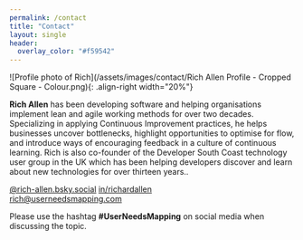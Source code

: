 ```yaml
---
permalink: /contact
title: "Contact"
layout: single
header: 
  overlay_color: "#f59542"
---
```


![Profile photo of Rich](/assets/images/contact/Rich Allen Profile - Cropped Square - Colour.png){: .align-right width="20%"}

**Rich Allen** has been developing software and helping organisations implement lean and agile working methods for over two decades. Specializing in applying Continuous Improvement practices, he helps businesses uncover bottlenecks, highlight opportunities to optimise for flow, and introduce ways of encouraging feedback in a culture of continuous learning. Rich is also co-founder of the Developer South Coast technology user group in the UK which has been helping developers discover and learn about new technologies for over thirteen years..

<i class="fa-brands fa-bluesky" title="Blue Sky"></i>
[@rich-allen.bsky.social](https://bsky.app/profile/rich-allen.bsky.social)
<i class="fa-brands fa-linkedin" title="LinkedIn"></i>
[in/richardallen](https://www.linkedin.com/in/richardallen/)  
<i class="fas fa-envelope" title="Email"></i>
[rich@userneedsmapping.com](mailto:rich@userneedsmapping.com)

Please use the hashtag **#UserNeedsMapping** on social media when discussing the topic.
